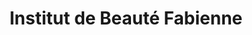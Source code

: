 ---
title: "Institut de Beauté Fabienne"
url: /le-grau-du-roi/institut-de-beaute-fabienne/
shop: Kosmetik
---